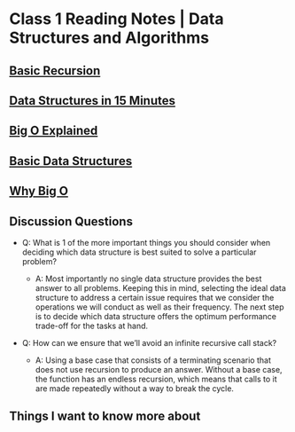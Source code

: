 # Class 1 Reading Notes | Data Structures and Algorithms

## [Basic Recursion](https://www.youtube.com/watch?v=vPEJSJMg4jY)

## [Data Structures in 15 Minutes](https://www.youtube.com/watch?v=sVxBVvlnJsM)

## [Big O Explained](https://www.youtube.com/watch?v=v4cd1O4zkGw)

## [Basic Data Structures](https://towardsdatascience.com/8-common-data-structures-every-programmer-must-know-171acf6a1a42)

## [Why Big O](https://triplebyte.com/blog/why-you-should-learn-big-o-and-stop-hacking-your-way-through-algorithms)

## Discussion Questions

- Q: What is 1 of the more important things you should consider when deciding which data structure is best suited to solve a particular problem?

  - A: Most importantly no single data structure provides the best answer to all problems. Keeping this in mind, selecting the ideal data structure to address a certain issue requires that we consider the operations we will conduct as well as their frequency. The next step is to decide which data structure offers the optimum performance trade-off for the tasks at hand.

- Q: How can we ensure that we’ll avoid an infinite recursive call stack?

  - A: Using a base case that consists of a terminating scenario that does not use recursion to produce an answer. Without a base case, the function has an endless recursion, which means that calls to it are made repeatedly without a way to break the cycle.


## Things I want to know more about
